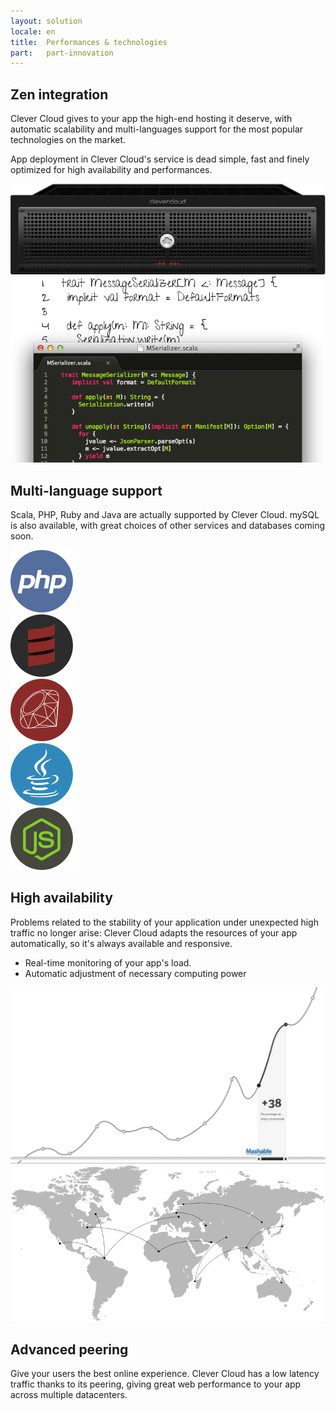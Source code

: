 ```yaml
---
layout: solution
locale: en
title:  Performances & technologies
part:   part-innovation
---
```

<div id="part-by-cc" class="full-bg">
   <div class="container">
      <div class="row">
         <div class="span4">
            <h2>Zen integration</h2>
            <p>
               Clever Cloud gives to your app the high-end hosting it deserve, with automatic scalability and multi-languages support for the most popular technologies on the market.
		      </p>
		      <p>
				   App deployment in Clever Cloud's service is dead simple, fast and finely optimized for high availability and performances.
		      </p>
         </div>
         <div class="span7 offset1"><img src="/img/solution/server.png" alt="server" /></div>
      </div>
   </div>
</div>
<div id="part-code-as-you-are" class="full-bg">
   <div class="container">
      <div class="row">
         <div class="span6"><img src="/img/solution/codeas.png" alt="codeas" /></div>
         <div class="span5 offset1">
            <h2> Multi-language support</h2>
            <p>Scala, PHP, Ruby and Java are actually supported by Clever Cloud. mySQL is also available, with great choices of other services and databases coming soon.
            </p>
            <div id="lang-display" class="row">
               <div class="span1">
                  <img src="/img/technos/phplogo.png" alt="php" />
               </div>
               <div class="span1">
                  <img src="/img/technos/scalalogo.png" alt="scala" />
               </div>
               <div class="span1">
                  <img src="/img/technos/rubylogo.png" alt="ruby" />
               </div>
               <div class="span1">
                  <img src="/img/technos/javalogo.png" alt="java" />
               </div>
               <div class="span1">
                  <img src="/img/technos/nodejslogo.png" alt="node" />
               </div>
            </div>
         </div>
      </div>
   </div>
</div>
<div id="part-scalable-as-hell" class="full-bg">
   <div class="container">
      <div class="row">
         <div class="span4">
            <h2>High availability</h2>
            <p>
               Problems related to the stability of your application under unexpected high traffic no longer arise: Clever Cloud adapts the resources of your app automatically, so it's always available and responsive.
            </p>
            <ul class="nav nav-list">
               <li><i class="cc-icon-tick"> </i> Real-time monitoring of your app's load.</li>
				   <li><i class="cc-icon-tick"> </i> Automatic adjustment of necessary computing power</li>
            </ul>
         </div>
         <div class="span12"><img src="/img/solution/courbe.png" alt="stat" /></div>
      </div>
   </div>
</div>
<div id="part-peering" class="full-bg">
   <div class="container">
      <div class="row">
         <div class="span8"><img src="/img/solution/map.png" alt="stat" /></div>
         <div class="span4">
            <h2>Advanced peering</h2>
            <p>
				  Give your users the best online experience. Clever Cloud has a low latency traffic 
				  thanks to its peering, giving great web performance to your app across multiple datacenters. 
            </p>
         </div>
      </div>
   </div>
</div>
